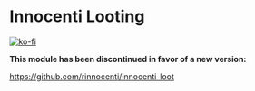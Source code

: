 # Innocenti Looting

[![ko-fi](https://www.ko-fi.com/img/githubbutton_sm.svg)](https://ko-fi.com/D1D02SYZA)

**This module has been discontinued in favor of a new version:**

https://github.com/rinnocenti/innocenti-loot

